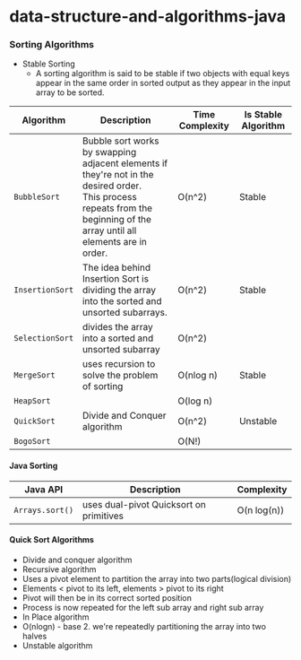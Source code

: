 # data-structure-and-algorithms-java

### Sorting Algorithms
- Stable Sorting
  - A sorting algorithm is said to be stable if two objects with equal keys appear in the same order in sorted output as they appear in the input array to be sorted.

|Algorithm|Description|Time Complexity|Is Stable Algorithm|
|---|---|---|---|
|`BubbleSort`|Bubble sort works by swapping adjacent elements if they're not in the desired order.<br> This process repeats from the beginning of the array until all elements are in order.|O(n^2)|Stable|
|`InsertionSort`|The idea behind Insertion Sort is dividing the array into the sorted and unsorted subarrays.|O(n^2)|Stable|
|`SelectionSort`|divides the array into a sorted and unsorted subarray|O(n^2)||
|`MergeSort`|uses recursion to solve the problem of sorting|O(nlog n)|Stable|
|`HeapSort`||O(log n)||
|`QuickSort`|Divide and Conquer algorithm|O(n^2)|Unstable|
|`BogoSort`||O(N!)||

#### Java Sorting
|Java API|Description|Complexity|
|---|---|---|
|`Arrays.sort()`|uses dual-pivot Quicksort on primitives|O(n log(n))|

#### Quick Sort Algorithms
- Divide and conquer algorithm
- Recursive algorithm
- Uses a pivot element to partition the array into two parts(logical division)
- Elements < pivot to its left, elements > pivot to its right
- Pivot will then be in its correct sorted position
- Process is now repeated for the left sub array and right sub array
- In Place algorithm
- O(nlogn) - base 2. we're repeatedly partitioning the array into two halves
- Unstable algorithm 
